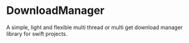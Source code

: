 # DownloadManager
A simple, light and flexible multi thread or multi get download manager library for swift projects.
